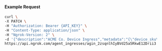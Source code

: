 <!-- Code generated for API Clients. DO NOT EDIT. -->

#### Example Request

```bash
curl \
-X PATCH \
-H "Authorization: Bearer {API_KEY}" \
-H "Content-Type: application/json" \
-H "Ngrok-Version: 2" \
-d '{"description":"ACME Co. Device Ingress","metadata":"{\"device_sku\": \"824JS4RZ1F8X\"}"}' \
https://api.ngrok.com/agent_ingresses/agin_2zsqnlhIyBVd25a5RkwE12Drii3
```
